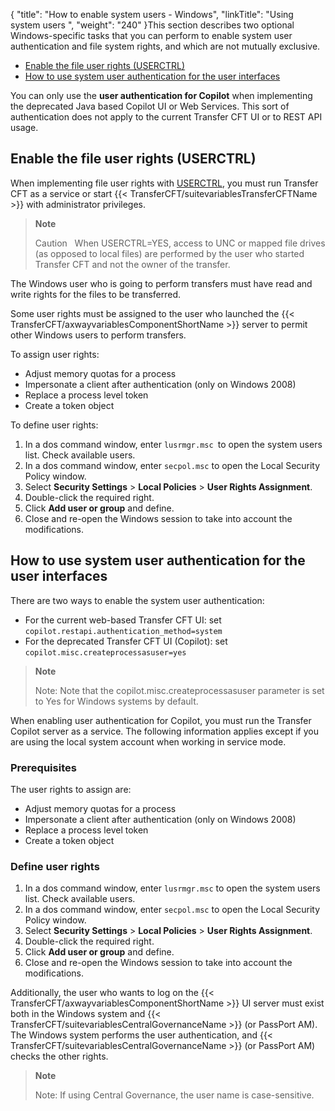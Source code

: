 {
    "title": "How to enable system users - Windows",
    "linkTitle": "Using system users ",
    "weight": "240"
}This section describes two optional Windows-specific tasks that you can perform to enable system user authentication and file system rights, and which are not mutually exclusive.

- <a href="#Enable3" class="MCXref xref">Enable the file user rights (USERCTRL)</a>
- <a href="#How" class="MCXref xref">How to use system user authentication for the user interfaces</a>

You can only use the **user authentication for Copilot** when implementing the deprecated Java based Copilot UI or Web Services. This sort of authentication does not apply to the current Transfer CFT UI or to REST API usage.

<span id="Enable3"></span>

Enable the file user rights (USERCTRL)
--------------------------------------

When implementing file user rights with [USERCTRL](../../../../../c_intro_userinterfaces/command_summary/parameter_intro/userctrl), you must run Transfer CFT as a service or start {{< TransferCFT/suitevariablesTransferCFTName  >}} with administrator privileges.

> **Note**
>
> Caution  
> When USERCTRL=YES, access to UNC or mapped file drives (as opposed to local files) are performed by the user who started Transfer CFT and not the owner of the transfer.

The Windows user who is going to perform transfers must have read and write rights for the files to be transferred.

Some user rights must be assigned to the user who launched the {{< TransferCFT/axwayvariablesComponentShortName  >}} server to permit other Windows users to perform transfers.

To assign user rights:

- Adjust memory quotas for a process
- Impersonate a client after authentication (only on Windows 2008)
- Replace a process level token
- Create a token object

To define user rights:

1. In a dos command window, enter `lusrmgr.msc `to open the system users list. Check available users.
1. In a dos command window, enter `secpol.msc` to open the Local Security Policy window.
1. Select ****Security Settings**** &gt; ****Local Policies**** &gt; ****User Rights Assignment****.
1. Double-click the required right.
1. Click ****Add user or group**** and define.
1. Close and re-open the Windows session to take into account the modifications.

<span id="How"></span>

How to use system user authentication for the user interfaces
-------------------------------------------------------------

There are two ways to enable the system user authentication:

- For the current web-based Transfer CFT UI: set `copilot.restapi.authentication_method=system`
- For the deprecated Transfer CFT UI (Copilot): set `copilot.misc.createprocessasuser=yes`

> **Note**
>
> Note: Note that the copilot.misc.createprocessasuser parameter is set to Yes for Windows systems by default.

When enabling user authentication for Copilot, you must run the Transfer Copilot server as a service. The following information applies except if you are using the local system account when working in service mode.

### Prerequisites

The user rights to assign are:

- Adjust memory quotas for a process
- Impersonate a client after authentication (only on Windows 2008)
- Replace a process level token
- Create a token object

### Define user rights

1. In a dos command window, enter `lusrmgr.msc` to open the system users list. Check available users.
1. In a dos command window, enter `secpol.msc` to open the Local Security Policy window.
1. Select ****Security Settings**** &gt; ****Local Policies**** &gt; ****User Rights Assignment****.
1. Double-click the required right.
1. Click ****Add user or group**** and define.
1. Close and re-open the Windows session to take into account the modifications.

Additionally, the user who wants to log on the {{< TransferCFT/axwayvariablesComponentShortName  >}} UI server must exist both in the Windows system and {{< TransferCFT/suitevariablesCentralGovernanceName  >}} (or PassPort AM). The Windows system performs the user authentication, and {{< TransferCFT/suitevariablesCentralGovernanceName  >}} (or PassPort AM) checks the other rights.

> **Note**
>
> Note: If using Central Governance, the user name is case-sensitive.

